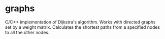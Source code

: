 # graphs
C/C++ implementation of Dijkstra's algorithm.
Works with directed graphs set by a weight matrix.
Calculates the shortest paths from a specified nodes to all the other nodes.

